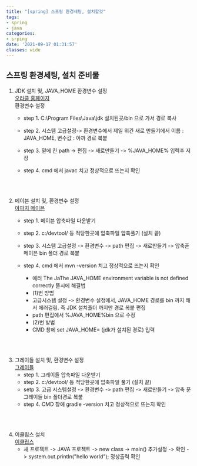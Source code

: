 ```yaml
---
title: "[spring] 스프링 환경세팅, 설치할것"
tags:
- spring
- java
categories:
- srping
date: '2021-09-17 01:31:57'
classes: wide
---
```


## 스프링 환경세팅, 설치 준비물

1. JDK 설치 및, JAVA_HOME 환경변수 설정
<br> [오라클 홈페이지](http://www.oracle.com)
<br>  환경변수 설정
   - step 1. C:\Program Files\Java\jdk 설치된곳/bin 으로 가서 경로 복사
   - step 2. 시스템 고급설정-> 환경변수에서 제일 위칸 새로 만들기에서 이름 : JAVA_HOME, 변수값 : 아까 경로 복붙

   - step 3. 밑에 칸 path -> 편집 -> 새로만들기 -> %JAVA_HOME% 입력후 저장

   - step 4. cmd 에서 javac 치고 정상적으로 뜨는지 확인
<br>
<br>

2. 메이븐 설치 및, 환경변수 설정
<br> [아파치 메이븐](http://maven.apache.org)
   - step 1. 메이븐 압축파일 다운받기
   - step 2. c:/devtool/ 등 적당한곳에 압축파일 압축풀기 (설치 끝)

   - step 3. 시스템 고급설정 -> 환경변수 -> path 편집 -> 새로만들기 -> 압축푼 메이븐 bin 폴더 경로 복붙

   - step 4. cmd 에서 mvn -version 치고 정상적으로 뜨는지 확인
      - 에러 The JaThe JAVA_HOME environment variable is not defined correctly 뜰시에 해결법
      - (1)번 방법
      - 고급시스템 설정 -> 환경변수 설정에서, JAVA_HOME 경로를 bin 까지 해서 에러걸림. 즉 JDK 설치폴더 까지만 경로 복붙 편집
      - path 편집에서 %JAVA_HOME%bin 으로 수정 
      - (2)번 방법
      - CMD 창에 set JAVA_HOME= (jdk가 설치된 경로) 입력

<br>
<br>

3. 그레이들 설치 및, 환경변수 설정
<br> [그레이들](https://gradle.org/releases)
   - step 1. 그레이들 압축파일 다운받기
   - step 2. c:/devtool/ 등 적당한곳에 압축파일 풀기 (설치 끝)
   - setp 3. 고급 시스템설정 -> 환경변수 -> path 편집 -> 새로만들기 -> 압축 푼 그레이들 bin 폴더경로 복붙
   - step 4. CMD 창에 gradle -version 치고 정상적으로 뜨는지 확인

<br>
<br>


4. 이클립스 설치
<br> [이클립스](http://www.eclipse.org/)
    - 새 프로젝트 -> JAVA 프로젝트 -> new class -> main() 추가설정 -> 확인 -> system.out.println("hello world"); 정상출력 확인
